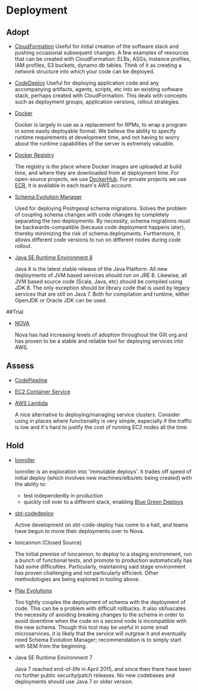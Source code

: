 # Deployment

## Adopt

  - [CloudFormation](http://aws.amazon.com/cloudformation/)
    Useful for initial creation of the software stack and pushing occasional subsequent changes.
    A few examples of resources that can be created with CloudFormation: ELBs,
    ASGs, instance profiles, IAM profiles, S3 buckets, dynamo db tables.
    Think of it as creating a network structure into which your code can be deployed.


  - [CodeDeploy](http://aws.amazon.com/codedeploy/)
    Useful for deploying application code and any accompanying artifacts, agents, scripts, etc
    into an existing software stack, perhaps created with CloudFormation.
    This deals with concepts such as deployment groups, application versions, rollout strategies.


  - [Docker](https://www.docker.com/)

    Docker is largely in use as a replacement for RPMs, to wrap a program in some easily deployable format.
    We believe the ability to specify runtime requirements at development time, and not having to worry about the runtime capabilities of the server is extremely valuable.

  - [Docker Registry](https://docs.docker.com/registry/)

    The registry is the place where Docker images are uploaded at build time, and where they are downloaded from at deployment time. For open-source projects, we use [DockerHub](https://hub.docker.com). For private projects we use [ECR](https://aws.amazon.com/ecr/), it is available in each team's AWS account.

  - [Schema Evolution Manager](https://github.com/gilt/schema-evolution-manager)

    Used for deploying Postrgesql schema migrations. Solves the problem of coupling schema changes with
    code changes by completely separating the two deployments. By necessity, schema migrations must be
    backwards-compatible (because code deployment happens later), thereby minimizing the risk of schema
    deployments. Furthermore, it allows different code versions to run on different nodes during code
    rollout.

  - [Java SE Runtime Environment 8](http://openjdk.java.net/projects/jdk8u/)

    Java 8 is the latest stable release of the Java Platform.  All new deployments of JVM based services should run on JRE 8. Likewise, all JVM based source code (Scala, Java, etc) should be compiled using JDK 8. The only exception should be library code that is used by legacy services that are still on Java 7. Both for compilation and runtime, either OpenJDK or Oracle JDK can be used.

##Trial

  - [NOVA](https://github.com/gilt/nova)

    Nova has had increasing levels of adoption throughout the Gilt org and has proven to be a stable and reliable tool for deploying services into AWS.

## Assess

  - [CodePipeline ](http://aws.amazon.com/codepipeline/)
  - [EC2 Container Service](http://aws.amazon.com/ecs/)

  - [AWS Lambda](http://aws.amazon.com/lambda/)

    A nice alternative to deploying/managing service clusters.
    Consider using in places where functionality is very simple, especially if the traffic is low and it's hard to justify the cost of running EC2 nodes all the time.

## Hold
  - [Ionroller](https://github.com/gilt/ionroller/)

    Ionroller is an exploration into 'immutable deploys'. It trades off speed of initial deploy (which involves new machines/elbs/etc being created) with the ability to:
      - test independently in production
      - quickly roll over to a different stack, enabling [Blue Green Deploys](http://martinfowler.com/bliki/BlueGreenDeployment.html)

  - [sbt-codedeploy](https://github.com/gilt/sbt-codedeploy)

    Active development on sbt-code-deploy has come to a halt, and teams have begun to move their deployments over to Nova.

  - Ioncannon (Closed Source)

    The initial premise of Ioncannon, to deploy to a staging environment, run a bunch of functional tests, and promote to production automatically has had some difficulties.
    Particularly, maintaining said stage environment has proven challenging and not particularly efficient. Other methodologies are being explored in tooling above.

  - [Play Evolutions](https://www.playframework.com/documentation/2.5.x/Evolutions)

    Too tightly couples the deployment of schema with the deployment of code. This can be a problem with
    difficult rollbacks. It also obfuscates the necessity of avoiding breaking changes to the schema in
    order to avoid downtime when the code on a second node is incompatible with the new schema. Though this tool
    may be useful in some small microservices, it is likely that the service will outgrow it and eventually need
    Schema Evolution Manager; recommendation is to simply start with SEM from the beginning.

  - Java SE Runtime Environment 7

    Java 7 reached end-of-life in April 2015, and since then there have been no further public security/patch releases. No new codebases and deployments should use Java 7 or older version.
